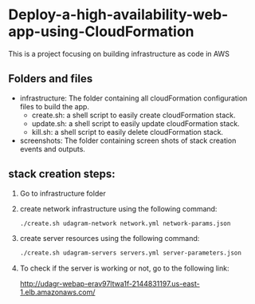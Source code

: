 # Deploy-a-high-availability-web-app-using-CloudFormation
This is a project focusing on building infrastructure as code in AWS



## Folders and files

* infrastructure: The folder containing all cloudFormation configuration files to build the app.
  * create.sh:  a shell script to easily create cloudFormation stack.
  * update.sh:  a shell script to easily update cloudFormation stack.
  * kill.sh:  a shell script to easily delete cloudFormation stack.
* screenshots: The folder containing screen shots of stack creation events and outputs.

## stack creation steps:

1. Go to infrastructure folder

2. create network infrastructure using the following command:

   ```bash
   ./create.sh udagram-network network.yml network-params.json 
   ```

   

3. create server resources using the following command:

   ```bash
   ./create.sh udagram-servers servers.yml server-parameters.json
   ```



4. To check if the server is working or not, go to the following link:

   http://udagr-webap-erav97ltwa1f-2144831197.us-east-1.elb.amazonaws.com/
